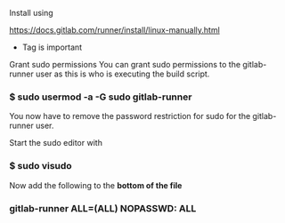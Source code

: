 
Install using

https://docs.gitlab.com/runner/install/linux-manually.html

- Tag is important

Grant sudo permissions
You can grant sudo permissions to the gitlab-runner user as this is who is executing the build script.

### $ sudo usermod -a -G sudo gitlab-runner

You now have to remove the password restriction for sudo for the gitlab-runner user.

Start the sudo editor with

### $ sudo visudo

Now add the following to the **bottom of the file**

### gitlab-runner ALL=(ALL) NOPASSWD: ALL 

